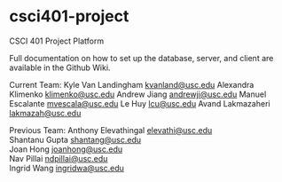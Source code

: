 # csci401-project
CSCI 401 Project Platform

Full documentation on how to set up the database, server, and client are available in the Github Wiki.

Current Team:
Kyle Van Landingham kvanland@usc.edu
Alexandra Klimenko klimenko@usc.edu
Andrew Jiang andrewji@usc.edu
Manuel Escalante mvescala@usc.edu
Le Huy lcu@usc.edu
Avand Lakmazaheri lakmazah@usc.edu

Previous Team:
Anthony Elevathingal elevathi@usc.edu  
Shantanu Gupta shantang@usc.edu  
Joan Hong joanhong@usc.edu  
Nav Pillai ndpillai@usc.edu  
Ingrid Wang ingridwa@usc.edu

